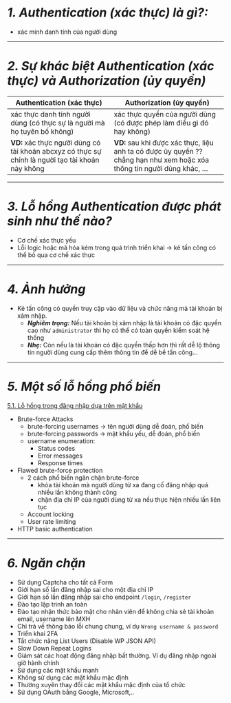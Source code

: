 # ***1. Authentication (xác thực) là gì?:***
- xác minh danh tính của người dùng
___
# ***2. Sự khác biệt Authentication (xác thực) và Authorization (ủy quyền)***

| Authentication (xác thực)  | Authorization (ủy quyền)         |
| ----- | ------------- |
| xác thực danh tính người dùng (có thực sự là người mà họ tuyên bố không) | xác thực quyền của người dùng (có được phép làm điều gì đó hay không) |
| **VD:** xác thực người dùng có tài khoản abcxyz có thực sự chính là người tạo tài khoản này không  | **VD:** sau khi được xác thực, liệu anh ta có được ủy quyền ?? chẳng hạn như xem hoặc xóa thông tin người dùng khác, … |
___
# ***3. Lỗ hổng Authentication được phát sinh như thế nào?***
- Cơ chế xác thực yếu
- Lỗi logic hoặc mã hóa kém trong quá trình triển khai → kẻ tấn công có thể bỏ qua cơ chế xác thực
___
# ***4. Ảnh hưởng***
- Kẻ tấn công có quyền truy cập vào dữ liệu và chức năng mà tài khoản bị xâm nhập.
  - ***Nghiêm trọng:*** Nếu tài khoản bị xâm nhập là tài khoản có đặc quyền cao như `administrator` thì họ có thể có toàn quyền kiểm soát hệ thống
  - ***Nhẹ:*** Còn nếu là tài khoản có đặc quyền thấp hơn thì rất dễ lộ thông tin người dùng cung cấp thêm thông tin để dễ bề tấn công…
___
# ***5. Một số lỗ hổng phổ biến***
[5.1. Lỗ hổng trong đăng nhập dựa trên mật khẩu](part1.md)
- Brute-force Attacks
  - brute-forcing usernames → tên người dùng dễ đoán, phổ biến
  - brute-forcing passwords → mật khẩu yếu, dễ đoán, phổ biến
  - username enumeration:
    - Status codes
    - Error messages
    - Response times
- Flawed brute-force protection
  - 2 cách phổ biến ngăn chặn brute-force
    - khóa tài khoản mà người dùng từ xa đang cố đăng nhập quá nhiều lần không thành công
    - chặn địa chỉ IP của người dùng từ xa nếu thực hiện nhiều lần liên tục
  - Account locking
  - User rate limiting
- HTTP basic authentication
___
# ***6. Ngăn chặn***
- Sử dụng Captcha cho tất cả Form
- Giới hạn số lần đăng nhập sai cho một địa chỉ IP
- Giới hạn số lần đăng nhập sai cho endpoint `/login`, `/register`
- Đào tạo lập trình an toàn
- Đào tạo nhận thức bảo mật cho nhân viên để không chia sẻ tài khoản email, username lên MXH
- Chỉ trả về thông báo lỗi chung chung, ví dụ `Wrong username & password`
- Triển khai 2FA
- Tắt chức năng List Users (Disable WP JSON API)
- Slow Down Repeat Logins
- Giám sát các hoạt động đăng nhập bất thường. Ví dụ đăng nhập ngoài giờ hành chính
- Sử dụng các mật khẩu mạnh
- Không sử dụng các mật khẩu mặc định
- Thường xuyên thay đổi các mật khẩu mặc định của tổ chức
- Sử dụng OAuth bằng Google, Microsoft,..
